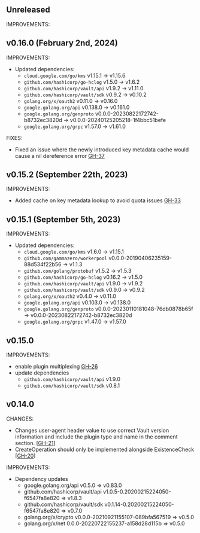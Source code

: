 ## Unreleased

IMPROVEMENTS:

## v0.16.0 (February 2nd, 2024)

IMPROVEMENTS:

* Updated dependencies:
  * `cloud.google.com/go/kms` v1.15.1 -> v1.15.6
  * `github.com/hashicorp/go-hclog` v1.5.0 -> v1.6.2
  * `github.com/hashicorp/vault/api` v1.9.2 -> v1.11.0
  * `github.com/hashicorp/vault/sdk` v0.9.2 -> v0.10.2
  * `golang.org/x/oauth2` v0.11.0 -> v0.16.0
  * `google.golang.org/api` v0.138.0 -> v0.161.0
  * `google.golang.org/genproto` v0.0.0-20230822172742-b8732ec3820d -> v0.0.0-20240125205218-1f4bbc51befe
  * `google.golang.org/grpc` v1.57.0 -> v1.61.0

FIXES:
* Fixed an issue where the newly introduced key metadata cache would cause a nil dereference error [GH-37](https://github.com/hashicorp/vault-plugin-secrets-gcpkms/pull/37)

## v0.15.2 (September 22th, 2023)

IMPROVEMENTS:

* Added cache on key metadata lookup to avoid quota issues [GH-33](https://github.com/hashicorp/vault-plugin-secrets-gcpkms/pull/33)

## v0.15.1 (September 5th, 2023)

IMPROVEMENTS:

* Updated dependencies:
   * `cloud.google.com/go/kms` v1.6.0 -> v1.15.1
   * `github.com/gammazero/workerpool` v0.0.0-20190406235159-88d534f22b56 -> v1.1.3
   * `github.com/golang/protobuf` v1.5.2 -> v1.5.3
   * `github.com/hashicorp/go-hclog` v0.16.2 -> v1.5.0
   * `github.com/hashicorp/vault/api` v1.9.0 -> v1.9.2
   * `github.com/hashicorp/vault/sdk` v0.9.0 -> v0.9.2
   * `golang.org/x/oauth2` v0.4.0 -> v0.11.0
   * `google.golang.org/api` v0.103.0 -> v0.138.0
   * `google.golang.org/genproto` v0.0.0-20230110181048-76db0878b65f -> v0.0.0-20230822172742-b8732ec3820d
   * `google.golang.org/grpc` v1.47.0 -> v1.57.0

## v0.15.0

IMPROVEMENTS:

* enable plugin multiplexing [GH-26](https://github.com/hashicorp/vault-plugin-secrets-gcpkms/pull/26)
* update dependencies
  * `github.com/hashicorp/vault/api` v1.9.0
  * `github.com/hashicorp/vault/sdk` v0.8.1

## v0.14.0

CHANGES:

* Changes user-agent header value to use correct Vault version information and include
  the plugin type and name in the comment section. [[GH-21](https://github.com/hashicorp/vault-plugin-secrets-gcpkms/pull/21)]
* CreateOperation should only be implemented alongside ExistenceCheck [[GH-20](https://github.com/hashicorp/vault-plugin-secrets-gcpkms/pull/20)]

IMPROVEMENTS:

* Dependency updates
  * google.golang.org/api v0.5.0 => v0.83.0
  * github.com/hashicorp/vault/api v1.0.5-0.20200215224050-f6547fa8e820 => v1.8.3
  * github.com/hashicorp/vault/sdk v0.1.14-0.20200215224050-f6547fa8e820 => v0.7.0
  * golang.org/x/crypto v0.0.0-20210921155107-089bfa567519 => v0.5.0
  * golang.org/x/net 0.0.0-20220722155237-a158d28d115b => v0.5.0
